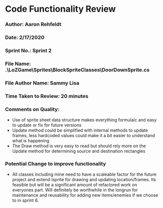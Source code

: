 # Code Functionality Review

### Author: Aaron Rehfeldt

### Date: 2/17/2020

### Sprint No.: Sprint 2

### File Name: .\LoZGame\Sprites\BlockSpriteClasses\DoorDownSprite.cs

### File Author Name: Sammy Lisa

### Time Taken to Review: 20 minutes

### Comments on Quality:
- Use of sprite sheet data structure makes everything formulaic and easy to update or fix for future versions
- Update method could be simplified with internal methods to update frames, 
	less hardcoded values could make it a bit easier to understand what is happening
- The Draw method is very easy to read but should rely more on the Update method for determining source and destination rectangles

### Potential Change to improve functionality
- All classes including mine need to have a scaleable factor for the future project and extend 
Isprite for drawing and updating location/frames. Its feasible but will be a significant 
amount of refactored work on everyones part. Will definitely be worthwhile in the longrun
for maintenance and reusability for adding new items/enemies if we choose to in sprint 6.
